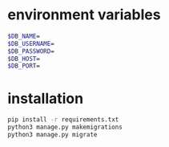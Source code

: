 # environment variables
```bash
$DB_NAME=
$DB_USERNAME=
$DB_PASSWORD=
$DB_HOST=
$DB_PORT=
```

# installation
```bash
pip install -r requirements.txt
python3 manage.py makemigrations
python3 manage.py migrate

```

